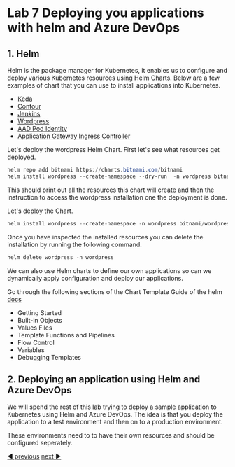 # Lab 7 Deploying you applications with helm and Azure DevOps

## 1. Helm

Helm is the package manager for Kubernetes, it enables us to configure and deploy various Kubernetes resources using Helm Charts. Below are a few examples of chart that you can use to install applications into Kubernetes.

- [Keda](https://github.com/kedacore/charts)
- [Contour](https://github.com/bitnami/charts/tree/master/bitnami/contour/)
- [Jenkins](https://github.com/bitnami/charts/tree/master/bitnami/jenkins/)
- [Wordpress](https://bitnami.com/stack/wordpress/helm)
- [AAD Pod Identity](https://azure.github.io/aad-pod-identity/docs/getting-started/installation/#helm)
- [Application Gateway Ingress Controller](https://azure.github.io/application-gateway-kubernetes-ingress/setup/install-new/#install-ingress-controller-helm-chart)

Let's deploy the wordpress Helm Chart. First let's see what resources get deployed.

```powershell
helm repo add bitnami https://charts.bitnami.com/bitnami
helm install wordpress --create-namespace --dry-run  -n wordpress bitnami/wordpress
```

This should print out all the resources this chart will create and then the instruction to access the wordpress installation one the deployment is done. 

Let's deploy the Chart.

```powershell
helm install wordpress --create-namespace -n wordpress bitnami/wordpress
```

Once you have inspected the installed resources you can delete the installation by running the following command.

```powershell
helm delete wordpress -n wordpress
```

We can also use Helm charts to define our own applications so can we dynamically apply configuration and deploy our applications.

Go through the following sections of the Chart Template Guide of the helm [docs](https://helm.sh/docs/chart_template_guide/getting_started/)

- Getting Started
- Built-in Objects
- Values Files
- Template Functions and Pipelines
- Flow Control
- Variables
- Debugging Templates

## 2. Deploying an application using Helm and Azure DevOps

We will spend the rest of this lab trying to deploy a sample application to Kubernetes using Helm and Azure DevOps. The idea is that you deploy the application to a test environment and then on to a production environment.  

These environments need to to have their own resources and should be configured seperately.

[:arrow_backward: previous](../lab6-volumes/LAB.md)  [next :arrow_forward:](../lab8-troubleshooting/LAB.md)